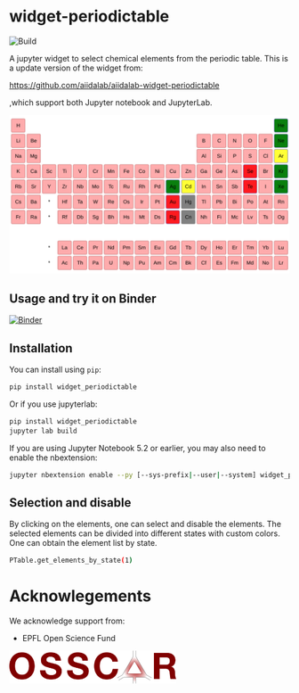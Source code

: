 # widget-periodictable

![Build](https://github.com/osscar-org/widget-periodictable/workflows/Build/badge.svg)

A jupyter widget to select chemical elements from the periodic table. This is a update version of the
widget from:

https://github.com/aiidalab/aiidalab-widget-periodictable

,which support both Jupyter notebook and JupyterLab.


![periodic table](./periodictable.png)

## Usage and try it on Binder

[![Binder](https://mybinder.org/badge_logo.svg)](https://mybinder.org/v2/gh/osscar-org/widget-periodictable/develop?urlpath=%2Flab%2Ftree%2Fexamples%2Fintroduction.ipynb)

## Installation

You can install using `pip`:

```bash
pip install widget_periodictable
```

Or if you use jupyterlab:

```bash
pip install widget_periodictable
jupyter lab build
```

If you are using Jupyter Notebook 5.2 or earlier, you may also need to enable
the nbextension:

```bash
jupyter nbextension enable --py [--sys-prefix|--user|--system] widget_periodictable
```

## Selection and disable

By clicking on the elements, one can select and disable the elements. The selected elements can be divided into different states with custom colors.
One can obtain the element list by state.

```bash
PTable.get_elements_by_state(1)
```

# Acknowlegements

We acknowledge support from:
* EPFL Open Science Fund

<img src='./OSSCAR-logo.png' width='300'>
